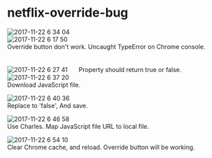 # netflix-override-bug

![2017-11-22 6 34 04](https://user-images.githubusercontent.com/8012459/33097988-2d249188-cf4f-11e7-8e0b-c6feaacfd11d.png)  
![2017-11-22 6 17 50](https://user-images.githubusercontent.com/8012459/33097340-2a06c63a-cf4d-11e7-80ab-d33d7f225178.png)  
Override button don't work. Uncaught TypeError on Chrome console.<br>
<br>
<br>
![2017-11-22 6 27 41](https://user-images.githubusercontent.com/8012459/33097727-6de4fe70-cf4e-11e7-8d6f-1920f72bf50c.png)  　
Property should return true or false.
![2017-11-22 6 37 20](https://user-images.githubusercontent.com/8012459/33098139-a44b5fda-cf4f-11e7-88ba-7f0ce7068cde.png)  
Download JavaScript file.  




![2017-11-22 6 40 36](https://user-images.githubusercontent.com/8012459/33098245-18e4d254-cf50-11e7-9ced-76b3c5536993.png)  
Replace to 'false', And save.  




![2017-11-22 6 46 58](https://user-images.githubusercontent.com/8012459/33098510-fd775964-cf50-11e7-89ef-5979289cf035.png)  
Use Charles. Map JavaScript file URL to local file.  




![2017-11-22 6 54 10](https://user-images.githubusercontent.com/8012459/33098834-09a2e766-cf52-11e7-9147-086e4b103ba1.png)  
Clear Chrome cache, and reload. Override button will be working.  


